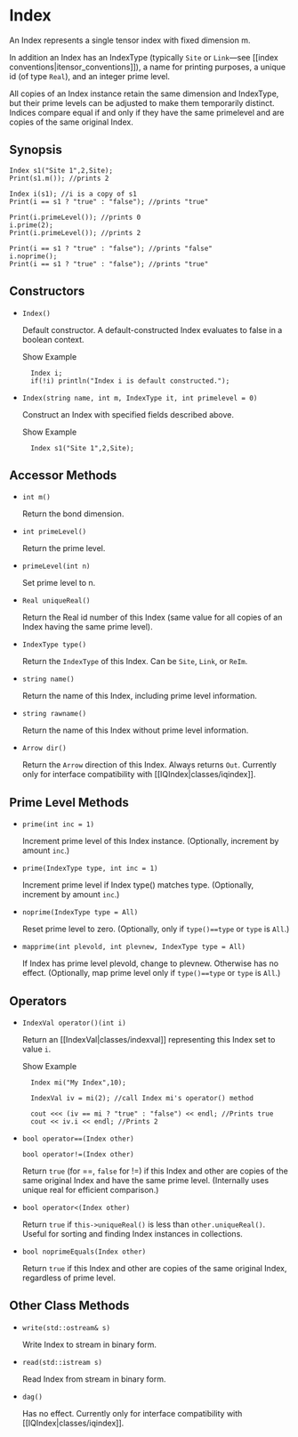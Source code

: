 # Index #

An Index represents a single tensor index with fixed dimension m.

In addition an Index has an IndexType (typically `Site` or `Link`&mdash;see [[index conventions|itensor_conventions]]),
a name for printing purposes, a unique id (of type `Real`), and an integer prime level.

All copies of an Index instance retain the same dimension and IndexType, but their prime levels can be adjusted to make them
temporarily distinct.
Indices compare equal if and only if they have the same primelevel and are copies of the same original Index.

## Synopsis ##

    Index s1("Site 1",2,Site);
    Print(s1.m()); //prints 2

    Index i(s1); //i is a copy of s1
    Print(i == s1 ? "true" : "false"); //prints "true"

    Print(i.primeLevel()); //prints 0
    i.prime(2);
    Print(i.primeLevel()); //prints 2

    Print(i == s1 ? "true" : "false"); //prints "false"
    i.noprime();
    Print(i == s1 ? "true" : "false"); //prints "true"


## Constructors ##

* `Index()`

  Default constructor. A default-constructed Index evaluates to false in a boolean context.

  <div class="example_clicker">Show Example</div>

        Index i;
        if(!i) println("Index i is default constructed.");

* `Index(string name, int m, IndexType it, int primelevel = 0)` 

  Construct an Index with specified fields described above.

  <div class="example_clicker">Show Example</div>

        Index s1("Site 1",2,Site);

## Accessor Methods ##

* `int m()` 

  Return the bond dimension.

* `int primeLevel()` 

  Return the prime level.

* `primeLevel(int n)`  

  Set prime level to n.

* `Real uniqueReal()`  

  Return the Real id number of this Index (same value for all copies of an Index having the same prime level).

* `IndexType type()`  

  Return the `IndexType` of this Index. Can be `Site`, `Link`, or `ReIm`.

* `string name()`  

  Return the name of this Index, including prime level information.

* `string rawname()`  

  Return the name of this Index without prime level information.

* `Arrow dir()`  

  Return the `Arrow` direction of this Index. Always returns `Out`. Currently only for interface compatibility with [[IQIndex|classes/iqindex]].


## Prime Level Methods ##

* `prime(int inc = 1)`  

  Increment prime level of this Index instance. (Optionally, increment by amount `inc`.)

* `prime(IndexType type, int inc = 1)`  

  Increment prime level if Index type() matches type. (Optionally, increment by amount `inc`.)

* `noprime(IndexType type = All)`  

  Reset prime level to zero. (Optionally, only if `type()==type` or `type` is `All`.)

* `mapprime(int plevold, int plevnew, IndexType type = All)`  

  If Index has prime level plevold, change to plevnew. Otherwise has no effect. (Optionally, map prime level only if `type()==type` or `type` is `All`.)

## Operators ##

* `IndexVal operator()(int i)`  

  Return an [[IndexVal|classes/indexval]] representing this Index set to value `i`.

  <div class="example_clicker">Show Example</div>

        Index mi("My Index",10);

        IndexVal iv = mi(2); //call Index mi's operator() method

        cout <<< (iv == mi ? "true" : "false") << endl; //Prints true
        cout << iv.i << endl; //Prints 2

* `bool operator==(Index other)`  

  `bool operator!=(Index other)`  

  Return `true` (for ==, `false` for !=) if this Index and other are copies of the same original Index and have the same prime level. (Internally uses unique real for efficient comparison.)

* `bool operator<(Index other)`  

  Return `true` if `this->uniqueReal()` is less than `other.uniqueReal()`. Useful for sorting and finding Index instances in collections.

* `bool noprimeEquals(Index other)`  

  Return `true` if this Index and other are copies of the same original Index, regardless of prime level.

## Other Class Methods ##

* `write(std::ostream& s)`  

  Write Index to stream in binary form.

* `read(std::istream s)`  

  Read Index from stream in binary form.

* `dag()`  

  Has no effect. Currently only for interface compatibility with [[IQIndex|classes/iqindex]].

